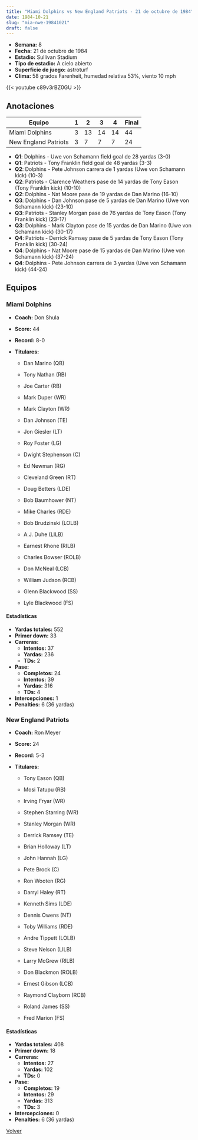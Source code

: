 ```yaml
---
title: "Miami Dolphins vs New England Patriots - 21 de octubre de 1984"
date: 1984-10-21
slug: "mia-nwe-19841021"
draft: false
---
```


- **Semana:** 8
- **Fecha:** 21 de octubre de 1984
- **Estadio:** Sullivan Stadium
- **Tipo de estadio:** A cielo abierto
- **Superficie de juego:** astroturf
- **Clima:** 58 grados Farenheit, humedad relativa 53%, viento 10 mph


{{< youtube c89v3rBZ0GU >}}


## Anotaciones
| Equipo | 1 | 2 | 3 | 4 | Final |
|--------|---|---|---|---|-------|
| Miami Dolphins  | 3 | 13 | 14 | 14  | 44 |
| New England Patriots  | 3 | 7 | 7 | 7  | 24 |
- **Q1**: Dolphins - Uwe von Schamann field goal de 28 yardas (3-0)
- **Q1**: Patriots - Tony Franklin field goal de 48 yardas (3-3)
- **Q2**: Dolphins - Pete Johnson carrera de 1 yardas (Uwe von Schamann kick) (10-3)
- **Q2**: Patriots - Clarence Weathers pase de 14 yardas de Tony Eason (Tony Franklin kick) (10-10)
- **Q2**: Dolphins - Nat Moore pase de 19 yardas de Dan Marino (16-10)
- **Q3**: Dolphins - Dan Johnson pase de 5 yardas de Dan Marino (Uwe von Schamann kick) (23-10)
- **Q3**: Patriots - Stanley Morgan pase de 76 yardas de Tony Eason (Tony Franklin kick) (23-17)
- **Q3**: Dolphins - Mark Clayton pase de 15 yardas de Dan Marino (Uwe von Schamann kick) (30-17)
- **Q4**: Patriots - Derrick Ramsey pase de 5 yardas de Tony Eason (Tony Franklin kick) (30-24)
- **Q4**: Dolphins - Nat Moore pase de 15 yardas de Dan Marino (Uwe von Schamann kick) (37-24)
- **Q4**: Dolphins - Pete Johnson carrera de 3 yardas (Uwe von Schamann kick) (44-24)


## Equipos


### Miami Dolphins
* **Coach:** Don Shula
* **Score:** 44
* **Record:** 8-0
* **Titulares:** 

  * Dan Marino (QB) 

  * Tony Nathan (RB) 

  * Joe Carter (RB) 

  * Mark Duper (WR) 

  * Mark Clayton (WR) 

  * Dan Johnson (TE) 

  * Jon Giesler (LT) 

  * Roy Foster (LG) 

  * Dwight Stephenson (C) 

  * Ed Newman (RG) 

  * Cleveland Green (RT) 

  * Doug Betters (LDE) 

  * Bob Baumhower (NT) 

  * Mike Charles (RDE) 

  * Bob Brudzinski (LOLB) 

  * A.J. Duhe (LILB) 

  * Earnest Rhone (RILB) 

  * Charles Bowser (ROLB) 

  * Don McNeal (LCB) 

  * William Judson (RCB) 

  * Glenn Blackwood (SS) 

  * Lyle Blackwood (FS) 

#### Estadísticas
* **Yardas totales:** 552
* **Primer down:** 33
* **Carreras:**
  * **Intentos:** 37
  * **Yardas:** 236
  * **TDs:** 2
* **Pase:**
  * **Completos:** 24
  * **Intentos:** 39
  * **Yardas:** 316
  * **TDs:** 4
* **Intercepciones:** 1
* **Penalties:** 6 (36 yardas)

### New England Patriots
* **Coach:** Ron Meyer
* **Score:** 24
* **Record:** 5-3
* **Titulares:** 

  * Tony Eason (QB) 

  * Mosi Tatupu (RB) 

  * Irving Fryar (WR) 

  * Stephen Starring (WR) 

  * Stanley Morgan (WR) 

  * Derrick Ramsey (TE) 

  * Brian Holloway (LT) 

  * John Hannah (LG) 

  * Pete Brock (C) 

  * Ron Wooten (RG) 

  * Darryl Haley (RT) 

  * Kenneth Sims (LDE) 

  * Dennis Owens (NT) 

  * Toby Williams (RDE) 

  * Andre Tippett (LOLB) 

  * Steve Nelson (LILB) 

  * Larry McGrew (RILB) 

  * Don Blackmon (ROLB) 

  * Ernest Gibson (LCB) 

  * Raymond Clayborn (RCB) 

  * Roland James (SS) 

  * Fred Marion (FS) 

#### Estadísticas
* **Yardas totales:** 408
* **Primer down:** 18
* **Carreras:**
  * **Intentos:** 27
  * **Yardas:** 102
  * **TDs:** 0
* **Pase:**
  * **Completos:** 19
  * **Intentos:** 29
  * **Yardas:** 313
  * **TDs:** 3
* **Intercepciones:** 0
* **Penalties:** 6 (36 yardas)


[Volver](/historia/1984)
